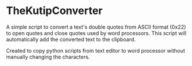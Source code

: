 # TheKutipConverter

A simple script to convert a text's double quotes from ASCII format (0x22) to open quotes and close quotes used by word processors. This script will automatically add the converted text to the clipboard.

Created to copy python scripts from text editor to word processor without manually changing the characters.
